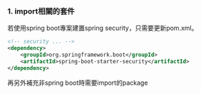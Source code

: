 ### 1. import相關的套件
若使用spring boot專案建置spring security，只需要更新pom.xml。
```xml
<!-- security ... -->
<dependency>
    <groupId>org.springframework.boot</groupId>
	<artifactId>spring-boot-starter-security</artifactId>
</dependency>

```
再另外補充非spring boot時需要import的package